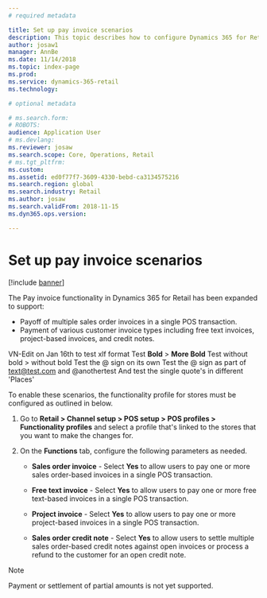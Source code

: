 ```yaml
---
# required metadata

title: Set up pay invoice scenarios
description: This topic describes how to configure Dynamics 365 for Retail to support various scenarios relating to invoice payments.
author: josaw1
manager: AnnBe
ms.date: 11/14/2018
ms.topic: index-page
ms.prod: 
ms.service: dynamics-365-retail
ms.technology: 

# optional metadata

# ms.search.form: 
# ROBOTS: 
audience: Application User
# ms.devlang: 
ms.reviewer: josaw
ms.search.scope: Core, Operations, Retail
# ms.tgt_pltfrm: 
ms.custom: 
ms.assetid: ed0f77f7-3609-4330-bebd-ca3134575216
ms.search.region: global
ms.search.industry: Retail
ms.author: josaw
ms.search.validFrom: 2018-11-15
ms.dyn365.ops.version: 

---
```

# Set up pay invoice scenarios

[!include [banner](includes/banner.md)]

The Pay invoice functionality in Dynamics 365 for Retail has been expanded to support:
- Payoff of multiple sales order invoices in a single POS transaction.
- Payment of various customer invoice types including free text invoices, project-based invoices, and credit notes.

VN-Edit on Jan 16th to test xlf format
Test **Bold** > **More Bold**
Test without bold > without bold
Test the @ sign on its own
Test the @ sign as part of text@test.com and @anothertest
And test the single quote's in different 'Places'

To enable these scenarios, the functionality profile for stores must be configured as outlined in below.  

1. Go to **Retail > Channel setup > POS setup > POS profiles > Functionality profiles** and select a profile that's linked to the stores that you want to make the changes for.

1. On the **Functions** tab, configure the following parameters as needed.

    - **Sales order invoice** - Select **Yes** to allow users to pay one or more sales order-based invoices in a single POS transaction.

    - **Free text invoice** - Select **Yes** to allow users to pay one or more free text-based invoices in a single POS transaction.

    - **Project invoice** - Select **Yes** to allow users to pay one or more project-based invoices in a single POS transaction.

    - **Sales order credit note** - Select **Yes** to allow users to settle multiple sales order-based credit notes against open invoices or process a refund to the customer for an open credit note.

> [!NOTE]
> Payment or settlement of partial amounts is not yet supported.
